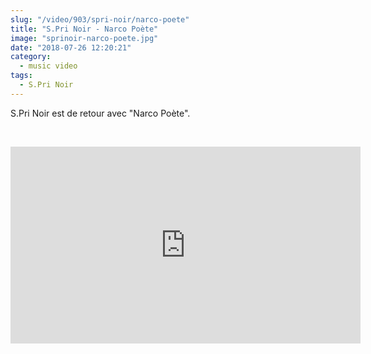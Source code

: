 ```yaml
--- 
slug: "/video/903/spri-noir/narco-poete"
title: "S.Pri Noir - Narco Poète"
image: "sprinoir-narco-poete.jpg"
date: "2018-07-26 12:20:21"
category:
  - music video
tags:
  - S.Pri Noir
---
```

<p>S.Pri Noir est de retour avec "Narco Poète".</p><br/><p><iframe width="560" height="315" src="https://www.youtube.com/embed/ejRQkfIhRzQ" frameborder="0" allow="autoplay; encrypted-media" allowfullscreen></iframe></p>